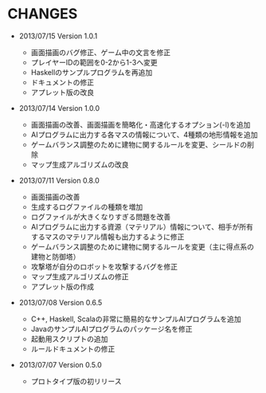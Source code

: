﻿CHANGES
========================

- 2013/07/15 Version 1.0.1
  - 画面描画のバグ修正、ゲーム中の文言を修正
  - プレイヤーIDの範囲を0-2から1-3へ変更
  - Haskellのサンプルプログラムを再追加
  - ドキュメントの修正
  - アプレット版の改良

- 2013/07/14 Version 1.0.0
  - 画面描画の改善、画面描画を簡略化・高速化するオプション(-l)を追加
  - AIプログラムに出力する各マスの情報について、4種類の地形情報を追加
  - ゲームバランス調整のために建物に関するルールを変更、シールドの削除
  - マップ生成アルゴリズムの改良

- 2013/07/11 Version 0.8.0
  - 画面描画の改善
  - 生成するログファイルの種類を増加
  - ログファイルが大きくなりすぎる問題を改善
  - AIプログラムに出力する資源（マテリアル）情報について、相手が所有するマスのマテリアル情報も出力するように修正
  - ゲームバランス調整のために建物に関するルールを変更（主に得点系の建物と防御塔）
  - 攻撃塔が自分のロボットを攻撃するバグを修正
  - マップ生成アルゴリズムの修正
  - アプレット版の作成

- 2013/07/08 Version 0.6.5
  - C++, Haskell, Scalaの非常に簡易的なサンプルAIプログラムを追加
  - JavaのサンプルAIプログラムのパッケージ名を修正
  - 起動用スクリプトの追加
  - ルールドキュメントの修正

- 2013/07/07 Version 0.5.0
  - プロトタイプ版の初リリース
